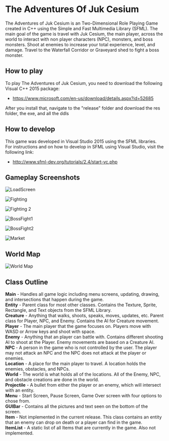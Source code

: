# The Adventures Of Juk Cesium
The Adventures of Juk Cesium is an Two-Dimensional Role Playing Game created in C++ using the Simple and Fast Multimedia Library (SFML). The main goal of the game is travel with Juk Cesium, the main player, across the world to interact with non player characters (NPC), monsters, and boss monsters. Shoot at enemies to increase your total experience, level, and damage. Travel to the Waterfall Corridor or Graveyard shed to fight a boss monster. 

## How to play
To play The Adventures of Juk Cesium, you need to download the following Visual C++ 2015 package:
 - https://www.microsoft.com/en-us/download/details.aspx?id=52685

After you install that, navigate to the "release" folder and download the res folder, the exe, and all the ddls

## How to develop
This game was developed in Visual Studio 2015 using the SFML libraries. For instructions and on how to develop in SFML using Visual Studio, visit the following link:
 - http://www.sfml-dev.org/tutorials/2.4/start-vc.php

## Gameplay Screenshots
![LoadScreen](https://raw.githubusercontent.com/bryonkucharski/TheAdventuresOfJukCesium/master/SFML_RPG/SFML_RPG/res/GitHubPictures/Load%20Screen.PNG "Load Screen")

![Fighting](https://raw.githubusercontent.com/bryonkucharski/TheAdventuresOfJukCesium/master/SFML_RPG/SFML_RPG/res/GitHubPictures/Fighting%20General%20Enemies.PNG "Battle Scene")

![Fighting 2](https://raw.githubusercontent.com/bryonkucharski/TheAdventuresOfJukCesium/master/SFML_RPG/SFML_RPG/res/GitHubPictures/enemy%20shooting%20at%20an%20angle.PNG "Battle Scene 2")

![BossFight1](https://raw.githubusercontent.com/bryonkucharski/TheAdventuresOfJukCesium/master/SFML_RPG/SFML_RPG/res/GitHubPictures/Boss%20Fight%201.png "Boss Fight")

![BossFight2](https://raw.githubusercontent.com/bryonkucharski/TheAdventuresOfJukCesium/master/SFML_RPG/SFML_RPG/res/GitHubPictures/Boss%20Fight%202.png "Boss Fight 2")

![Market](https://raw.githubusercontent.com/bryonkucharski/TheAdventuresOfJukCesium/master/SFML_RPG/SFML_RPG/res/GitHubPictures/Hanging%20out%20with%20the%20sheep.PNG "Market")

## World Map
![World Map](https://raw.githubusercontent.com/bryonkucharski/TheAdventuresOfJukCesium/master/SFML_RPG/SFML_RPG/res/GitHubPictures/World%20Map.png "World Map")

## Class Outline
<b>Main</b> - Handles all game logic including menu screens, updating, drawing, and intersections that happen during the game. <br>
<b>Entity</b> - Parent class for most other classes. Contains the Texture, Sprite, Rectangle, and Text objects from the SFML Library. <br>
<b>Creature</b> - Anything that walks, shoots, speaks, moves, updates, etc. Parent class for Player, NPC, and Enemy. Contains the AI for Creature movement.<br>
<b>Player</b> - The main player that the game focuses on. Players move with WASD or Arrow keys and shoot with space. <br>
<b>Enemy</b> - Anything that an player can battle with. Contains different shooting AI to shoot at the Player. Enemy movements are based on a Creature AI.<br>
<b>NPC </b> - A person in the game who is not controlled by the user. The player may not attack an NPC and the NPC does not attack at the player or enemies.<br>
<b>Location</b> - A place for the main player to travel. A location holds the enemies, obstacles, and NPCs.<br>
<b>World</b> - The world is what holds all of the locations. All of the Enemy, NPC, and obstacle creations are done in the world. <br>
<b>Projectile</b> - A bullet from either the player or an enemy, which will intersect with an entity.<br>
<b>Menu</b> - Start Screen, Pause Screen, Game Over screen with four options to chose from.<br>
<b>GUIBar</b> - Contains all the pictures and text seen on the bottom of the screen.<br>
<b>Item</b> - Not implemented in the current release. This class contains an entity that an enemy can drop on death or a player can find in the game. <br>
<b>ItemList</b> - A static list of all Items that are currently in the game. Also not implemented. <br>
